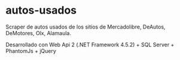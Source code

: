 # autos-usados
Scraper de autos usados de los sitios de Mercadolibre, DeAutos, DeMotores, Olx, Alamaula.

Desarrollado con Web Api 2 (.NET Framework 4.5.2) + SQL Server + PhantomJs + jQuery
